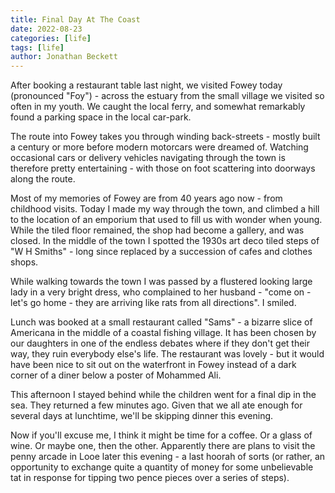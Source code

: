 ```yaml
---
title: Final Day At The Coast
date: 2022-08-23
categories: [life]
tags: [life]
author: Jonathan Beckett
---
```


After booking a restaurant table last night, we visited Fowey today (pronounced "Foy") - across the estuary from the small village we visited so often in my youth. We caught the local ferry, and somewhat remarkably found a parking space in the local car-park.

The route into Fowey takes you through winding back-streets - mostly built a century or more before modern motorcars were dreamed of. Watching occasional cars or delivery vehicles navigating through the town is therefore pretty entertaining - with those on foot scattering into doorways along the route.

Most of my memories of Fowey are from 40 years ago now - from childhood visits. Today I made my way through the town, and climbed a hill to the location of an emporium that used to fill us with wonder when young. While the tiled floor remained, the shop had become a gallery, and was closed. In the middle of the town I spotted the 1930s art deco tiled steps of "W H Smiths" - long since replaced by a succession of cafes and clothes shops.

While walking towards the town I was passed by a flustered looking large lady in a very bright dress, who complained to her husband - "come on - let's go home - they are arriving like rats from all directions". I smiled.

Lunch was booked at a small restaurant called "Sams" - a bizarre slice of Americana in the middle of a coastal fishing village. It has been chosen by our daughters in one of the endless debates where if they don't get their way, they ruin everybody else's life. The restaurant was lovely - but it would have been nice to sit out on the waterfront in Fowey instead of a dark corner of a diner below a poster of Mohammed Ali.

This afternoon I stayed behind while the children went for a final dip in the sea. They returned a few minutes ago. Given that we all ate enough for several days at lunchtime, we'll be skipping dinner this evening.

Now if you'll excuse me, I think it might be time for a coffee. Or a glass of wine. Or maybe one, then the other. Apparently there are plans to visit the penny arcade in Looe later this evening - a last hoorah of sorts (or rather, an opportunity to exchange quite a quantity of money for some unbelievable tat in response for tipping two pence pieces over a series of steps).